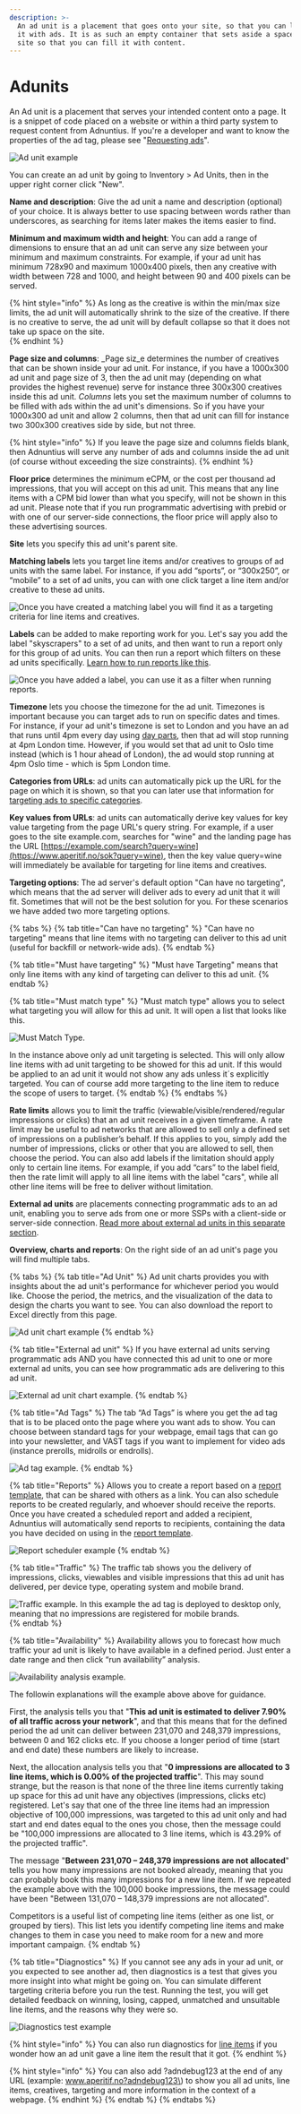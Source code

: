 ```yaml
---
description: >-
  An ad unit is a placement that goes onto your site, so that you can later fill
  it with ads. It is as such an empty container that sets aside a space on your
  site so that you can fill it with content.
---
```


# Adunits

An Ad unit is a placement that serves your intended content onto a page. It is a snippet of code placed on a website or within a third party system to request content from Adnuntius. If you're a developer and want to know the properties of the ad tag, please see "[Requesting ads](../../requesting-ads/)".

![Ad unit example](../../../.gitbook/assets/201811-inventory-ad-unit.png)

You can create an ad unit by going to Inventory &gt; Ad Units, then in the upper right corner click "New".

**Name and description**: Give the ad unit a name and description \(optional\) of your choice. It is always better to use spacing between words rather than underscores, as searching for items later makes the items easier to find.

**Minimum and maximum width and height**: You can add a range of dimensions to ensure that an ad unit can serve any size between your minimum and maximum constraints. For example, if your ad unit has minimum 728x90 and maximum 1000x400 pixels, then any creative with width between 728 and 1000, and height between 90 and 400 pixels can be served. 

{% hint style="info" %}
As long as the creative is within the min/max size limits, the ad unit will automatically shrink to the size of the creative. If there is no creative  to serve, the ad unit will by default collapse so that it does not take up space on the site.  
{% endhint %}

**Page size and columns**: _Page siz_e determines the number of creatives that can be shown inside your ad unit. For instance, if you have a 1000x300 ad unit and page size of 3, then the ad unit may \(depending on what provides the highest revenue\) serve for instance three 300x300 creatives inside this ad unit. _Columns_ lets you set the maximum number of columns to be filled with ads within the ad unit's dimensions. So if you have your 1000x300 ad unit and allow 2 columns, then that ad unit can fill for instance two 300x300 creatives side by side, but not three.

{% hint style="info" %}
If you leave the page size and columns fields blank, then Adnuntius will serve any number of ads and columns inside the ad unit \(of course without exceeding the size constraints\).
{% endhint %}

**Floor price** determines the minimum eCPM, or the cost per thousand ad impressions, that you will accept on this ad unit. This means that any line items with a CPM bid lower than what you specify, will not be shown in this ad unit. Please note that if you run programmatic advertising with prebid or with one of our server-side connections, the floor price will apply also to these advertising sources.

**Site** lets you specify this ad unit's parent site. 

**Matching labels** lets you target line items and/or creatives to groups of ad units with the same label. For instance, if you add “sports”, or “300x250”, or “mobile” to a set of ad units, you can with one click target a line item and/or creative to these ad units.

![Once you have created a matching label you will find it as a targeting criteria for line items and creatives.](../../../.gitbook/assets/202003-matching-labels-ad-units.png)

**Labels** can be added to make reporting work for you. Let's say you add the label "skyscrapers" to a set of ad units, and then want to run a report only for this group of ad units. You can then run a report which filters on these ad units specifically. [Learn how to run reports like this](../reports/#publishing-queries).

![Once you have added a label, you can use it as a filter when running reports.](../../../.gitbook/assets/202003-ad-unit-query-labels.png)

**Timezone** lets you choose the timezone for the ad unit. Timezones is important because you can target ads to run on specific dates and times. For instance, if your ad unit's timezone is set to London and you have an ad that runs until 4pm every day using [day parts](https://docs.adnuntius.com/adnuntius-advertising/admin-ui/advertising/targeting#day-parts-targeting), then that ad will stop running at 4pm London time. However, if you would set that ad unit to Oslo time instead \(which is 1 hour ahead of London\), the ad would stop running at 4pm Oslo time - which is 5pm London time.

**Categories from URLs**: ad units can automatically pick up the URL for the page on which it is shown, so that you can later use that information for [targeting ads to specific categories](https://docs.adnuntius.com/adnuntius-advertising/admin-ui/advertising/targeting#category-targeting).

**Key values from URLs**: ad units can automatically derive key values for key value targeting from the page URL's query string. For example, if a user goes to the site example.com, searches for "wine" and the landing page has the URL [https://example.com/search?query=wine](https://www.aperitif.no/sok?query=wine), then the key value query=wine will immediately be available for targeting for line items and creatives. 

**Targeting options**: The ad server's default option "Can have no targeting", which means that the ad server will deliver ads to every ad unit that it will fit. Sometimes that will not be the best solution for you. For these scenarios we have added two more targeting options.

{% tabs %}
{% tab title="Can have no targeting" %}
"Can have no targeting" means that line items with no targeting can deliver to this ad unit \(useful for backfill or network-wide ads\).
{% endtab %}

{% tab title="Must have targeting" %}
"Must have Targeting" means that only line items with any kind of targeting can deliver to this ad unit.
{% endtab %}

{% tab title="Must match type" %}
"Must match type" allows you to select what targeting you will allow for this ad unit. It will open a list that looks like this.

![Must Match Type.](../../../.gitbook/assets/202003-targeting-options-must-have.png)

In the instance above only ad unit targeting is selected. This will only allow line items with ad unit targeting to be showed for this ad unit. If this would be applied to an ad unit it would not show any ads unless it´s explicitly targeted. You can of course add more targeting to the line item to reduce the scope of users to target.
{% endtab %}
{% endtabs %}

**Rate limits** allows you to limit the traffic \(viewable/visible/rendered/regular impressions or clicks\) that an ad unit receives in a given timeframe. A rate limit may be useful to ad networks that are allowed to sell only a defined set of impressions on a publisher’s behalf. If this applies to you, simply add the number of impressions, clicks or other that you are allowed to sell, then choose the period. You can also add labels if the limitation should apply only to certain line items. For example, if you add “cars” to the label field, then the rate limit will apply to all line items with the label "cars", while all other line items will be free to deliver without limitation.

**External ad units** are placements connecting programmatic ads to an ad unit, enabling you to serve ads from one or more SSPs with a client-side or server-side connection. [Read more about external ad units in this separate section](./#external-ad-unit).

**Overview, charts and reports**: On the right side of an ad unit's page you will find multiple tabs. 

{% tabs %}
{% tab title="Ad Unit" %}
Ad unit charts provides you with insights about the ad unit's performance for whichever period you would like. Choose the period, the metrics, and the visualization of the data to design the charts you want to see. You can also download the report to Excel directly from this page.

![Ad unit chart example](../../../.gitbook/assets/201811-inventory-ad-unit-ad-unit-charts.png)
{% endtab %}

{% tab title="External ad unit" %}
If you have external ad units serving programmatic ads AND you have connected this ad unit to one or more external ad units, you can see how programmatic ads are delivering to this ad unit. 

![External ad unit chart example.](../../../.gitbook/assets/202003-ad-units-external-au-chart.png)
{% endtab %}

{% tab title="Ad Tags" %}
The tab “Ad Tags” is where you get the ad tag that is to be placed onto the page where you want ads to show. You can choose between standard tags for your webpage, email tags that can go into your newsletter, and VAST tags if you want to implement for video ads \(instance prerolls, midrolls or endrolls\).

![Ad tag example.](../../../.gitbook/assets/202003-ad-units-ad-tags-tab.png)
{% endtab %}

{% tab title="Reports" %}
Allows you to create a report based on a [report template](../reports/#reports-report-templates-and-report-schedules), that can be shared with others as a link. You can also schedule reports to be created regularly, and whoever should receive the reports. Once you have created a scheduled report and added a recipient, Adnuntius will automatically send reports to recipients, containing the data you have decided on using in the [report template](https://docs.adnuntius.io/documentation/~/drafts/-LRqZ7HD-p07mcKQLMfS/primary/user-interface-guide/reports#reports-report-templates-and-report-schedules).

![Report scheduler example](../../../.gitbook/assets/201811-inventory-ad-unit-reports.png)
{% endtab %}

{% tab title="Traffic" %}
The traffic tab shows you the delivery of impressions, clicks, viewables and visible impressions that this ad unit has delivered, per device type, operating system and mobile brand. 

![Traffic example. In this example the ad tag is deployed to desktop only, meaning that no impressions are registered for mobile brands.](../../../.gitbook/assets/202003-ad-units-traffic-tab.png)
{% endtab %}

{% tab title="Availability" %}
Availability allows you to forecast how much traffic your ad unit is likely to have available in a defined period. Just enter a date range and then click “run availability” analysis. 

![Availability analysis example. ](../../../.gitbook/assets/202003-ad-units-availability-tab.png)

The followin explanations will the example above above for guidance. 

First, the analysis tells you that "**This ad unit is estimated to deliver 7.90% of all traffic across your network**", and that this means that for the defined period the ad unit can deliver between 231,070 and 248,379 impressions, between 0 and 162 clicks etc. If you choose a longer period of time \(start and end date\) these numbers are likely to increase. 

Next, the allocation analysis tells you that "**0 impressions are allocated to 3 line items, which is 0.00% of the projected traffic**". This may sound strange, but the reason is that none of the three line items currently taking up space for this ad unit have any objectives \(impressions, clicks etc\) registered. Let's say that one of the three line items had an impression objective of 100,000 impressions, was targeted to this ad unit only and had start and end dates equal to the ones you chose, then the message could be "100,000 impressions are allocated to 3 line items, which is 43.29% of the projected traffic".

The message "**Between 231,070 – 248,379 impressions are not allocated**" tells you how many impressions are not booked already, meaning that you can probably book this many impressions for a new line item. If we repeated the example above with the 100,000 booke impressions, the message could have been "Between 131,070 – 148,379 impressions are not allocated". 

Competitors is a useful list of competing line items \(either as one list, or grouped by tiers\). This list lets you identify competing line items and make changes to them in case you need to make room for a new and more important campaign.
{% endtab %}

{% tab title="Diagnostics" %}
If you cannot see any ads in your ad unit, or you expected to see another ad, then diagnostics is a test that gives you more insight into what might be going on. You can simulate different targeting criteria before you run the test. Running the test, you will get detailed feedback on winning, losing, capped, unmatched and unsuitable line items, and the reasons why they were so. 

![Diagnostics test example](../../../.gitbook/assets/201811-inventory-ad-unit-diagnostics.png)

{% hint style="info" %}
You can also run diagnostics for [line items](../advertising/#line-item) if you wonder how an ad unit gave a line item the result that it got.
{% endhint %}

{% hint style="info" %}
You can also add ?adndebug123 at the end of any URL \(example: www.aperitif.no?adndebug123\) to show you all ad units, line items, creatives, targeting and more information in the context of a webpage.
{% endhint %}
{% endtab %}
{% endtabs %}

